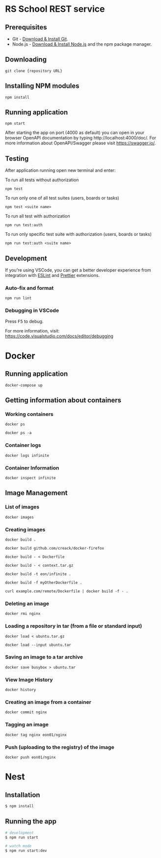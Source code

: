 # RS School REST service

## Prerequisites

- Git - [Download & Install Git](https://git-scm.com/downloads).
- Node.js - [Download & Install Node.js](https://nodejs.org/en/download/) and the npm package manager.

## Downloading

```
git clone {repository URL}
```

## Installing NPM modules

```
npm install
```

## Running application

```
npm start
```

After starting the app on port (4000 as default) you can open
in your browser OpenAPI documentation by typing http://localhost:4000/doc/.
For more information about OpenAPI/Swagger please visit https://swagger.io/.

## Testing

After application running open new terminal and enter:

To run all tests without authorization

```
npm test
```

To run only one of all test suites (users, boards or tasks)

```
npm test <suite name>
```

To run all test with authorization

```
npm run test:auth
```

To run only specific test suite with authorization (users, boards or tasks)

```
npm run test:auth <suite name>
```

## Development

If you're using VSCode, you can get a better developer experience from integration with [ESLint](https://marketplace.visualstudio.com/items?itemName=dbaeumer.vscode-eslint) and [Prettier](https://marketplace.visualstudio.com/items?itemName=esbenp.prettier-vscode) extensions.

### Auto-fix and format

```
npm run lint
```

### Debugging in VSCode

Press <kbd>F5</kbd> to debug.

For more information, visit: https://code.visualstudio.com/docs/editor/debugging


# Docker

## Running application

```
docker-compose up 
```

## Getting information about containers

### Working containers
```
docker ps

docker ps -a
```
### Container logs
```
docker logs infinite
```
### Container Information
```
docker inspect infinite
```

## Image Management

### List of images
```
docker images
```
### Creating images
```
docker build .

docker build github.com/creack/docker-firefox

docker build - < Dockerfile

docker build - < context.tar.gz

docker build -t eon/infinite .

docker build -f myOtherDockerfile .

curl example.com/remote/Dockerfile | docker build -f - .
```
### Deleting an image
```
docker rmi nginx
```
### Loading a repository in tar (from a file or standard input)
```
docker load < ubuntu.tar.gz

docker load --input ubuntu.tar
```
### Saving an image to a tar archive
```
docker save busybox > ubuntu.tar
```
### View Image History
```
docker history
```
### Creating an image from a container
```
docker commit nginx
```
### Tagging an image
```
docker tag nginx eon01/nginx
```
### Push (uploading to the registry) of the image
```
docker push eon01/nginx
```

# Nest

## Installation

```bash
$ npm install
```

## Running the app

```bash
# development
$ npm run start

# watch mode
$ npm run start:dev
